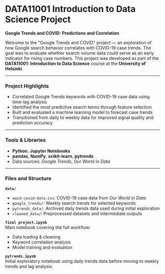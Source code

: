# DATA11001 Introduction to Data Science Project

**Google Trends and COVID: Predictions and Correlation**

Welcome to the "Google Trends and COVID" project — an exploration of how Google search behavior correlates with COVID-19 case trends. The goal was to evaluate whether search volume data could serve as an early indicator for rising case numbers. This project was developed as part of the **DATA11001: Introduction to Data Science** course at the **University of Helsinki**.

---

### Project Highlights

- Correlated Google Trends keywords with COVID-19 case data using time-lag analysis  
- Identified the most predictive search terms through feature selection  
- Built and evaluated a machine learning model to forecast case trends  
- Transitioned from daily to weekly data for improved signal quality and prediction accuracy

---

### Tools & Libraries

- **Python**, **Jupyter Notebooks**  
- **pandas**, **NumPy**, **scikit-learn**, **pytrends**  
- Data sources: *Google Trends*, *Our World in Data*

---

### Files and Structure

**`data/`**  
- `owid-covid-data.csv`: COVID-19 case data from *Our World in Data*  
- `google_trends/`: Weekly search trends for selected keywords  
- `pytrends_data/`: Archived daily trends data used during initial exploration  
- `cleaned_data/`: Preprocessed datasets and intermediate outputs  

**`final project.ipynb`**  
Main notebook covering the full workflow:  
- Data loading & cleaning  
- Keyword correlation analysis  
- Model training and evaluation  

**`pytrends.ipynb`**  
Initial exploratory notebook using daily trends data before moving to weekly trends and lag analysis.
